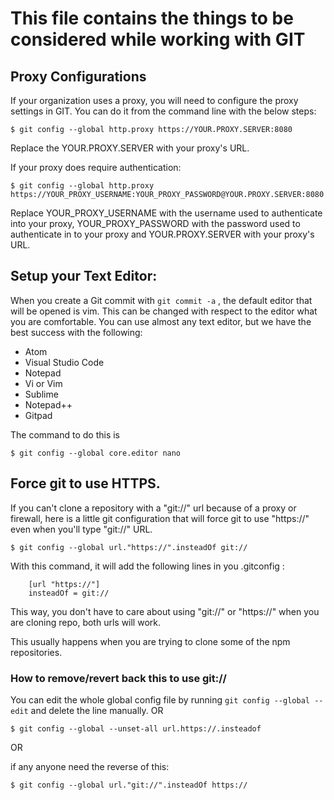 # This file contains the things to be considered while working with GIT
## Proxy Configurations
If your organization uses a proxy, you will need to configure the proxy settings in GIT.
You can do it from the command line with the below steps:

  ```$ git config --global http.proxy https://YOUR.PROXY.SERVER:8080```
  
  Replace the YOUR.PROXY.SERVER with your proxy's URL.
  
  If your proxy does require authentication:
  
  ```$ git config --global http.proxy https://YOUR_PROXY_USERNAME:YOUR_PROXY_PASSWORD@YOUR.PROXY.SERVER:8080```
  
  Replace YOUR_PROXY_USERNAME with the username used to authenticate into your proxy, YOUR_PROXY_PASSWORD with the password used to authenticate in to your proxy and YOUR.PROXY.SERVER with your proxy's URL.
  
## Setup your Text Editor:
When you create a Git commit with ``` git commit -a ``` , the default editor that will be opened is vim. This can be changed with respect to the editor what you are comfortable.
You can use almost any text editor, but we have the best success with the following:
  * Atom
  * Visual Studio Code
  * Notepad
  * Vi or Vim
  * Sublime
  * Notepad++
  * Gitpad
  
The command to do this is 

  ``` $ git config --global core.editor nano ```
  
## Force git to use HTTPS.
If you can't clone a repository with a "git://" url because of a proxy or firewall, here is a little git configuration that will force git to use "https://" even when you'll type "git://" URL.

``` $ git config --global url."https://".insteadOf git:// ```

With this command, it will add the following lines in you .gitconfig :

``` 
    [url "https://"]   
    insteadOf = git://
```

This way, you don't have to care about using "git://" or "https://" when you are cloning repo, both urls will work.

This usually happens when you are trying to clone some of the npm repositories.

### How to remove/revert back this to use git://
You can edit the whole global config file by running ``` git config --global --edit ``` and delete the line manually.
OR

``` $ git config --global --unset-all url.https://.insteadof ```

OR

if any anyone need the reverse of this:

``` $ git config --global url."git://".insteadOf https:// ```

